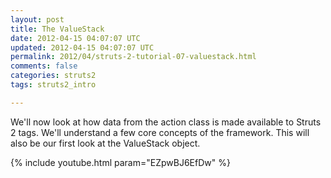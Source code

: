 ```yaml
---           
layout: post
title: The ValueStack
date: 2012-04-15 04:07:07 UTC
updated: 2012-04-15 04:07:07 UTC
permalink: 2012/04/struts-2-tutorial-07-valuestack.html
comments: false
categories: struts2
tags: struts2_intro

---
```


We'll now look at how data from the action class is made available to Struts 2 tags. We'll understand a few core concepts of the framework. This will also be our first look at the ValueStack object.

{% include youtube.html param="EZpwBJ6EfDw" %}